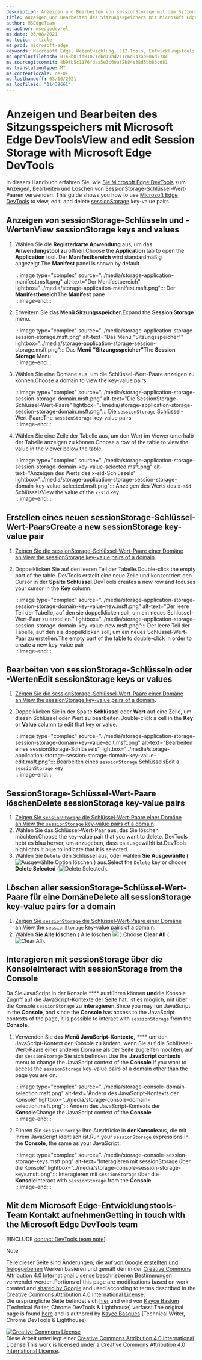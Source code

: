 ```yaml
---
description: Anzeigen und Bearbeiten von sessionStorage mit dem Sitzungsspeicherbereich und der Konsole.
title: Anzeigen und Bearbeiten des Sitzungsspeichers mit Microsoft Edge DevTools
author: MSEdgeTeam
ms.author: msedgedevrel
ms.date: 03/08/2021
ms.topic: article
ms.prod: microsoft-edge
keywords: Microsoft Edge, Webentwicklung, F12-Tools, Entwicklungstools
ms.openlocfilehash: 0168b01fd01071ebd19bd211c6d947ae006d778c
ms.sourcegitcommit: 4b9fb5c1176fdaa5e3c60af2b84e38d5bb86cd81
ms.translationtype: MT
ms.contentlocale: de-DE
ms.lasthandoff: 03/16/2021
ms.locfileid: "11439661"
---
```

<!-- Copyright Kayce Basques 

   Licensed under the Apache License, Version 2.0 (the "License");
   you may not use this file except in compliance with the License.
   You may obtain a copy of the License at

       https://www.apache.org/licenses/LICENSE-2.0

   Unless required by applicable law or agreed to in writing, software
   distributed under the License is distributed on an "AS IS" BASIS,
   WITHOUT WARRANTIES OR CONDITIONS OF ANY KIND, either express or implied.
   See the License for the specific language governing permissions and
   limitations under the License.  -->

# <a name="view-and-edit-session-storage-with-microsoft-edge-devtools"></a><span data-ttu-id="04216-104">Anzeigen und Bearbeiten des Sitzungsspeichers mit Microsoft Edge DevTools</span><span class="sxs-lookup"><span data-stu-id="04216-104">View and edit Session Storage with Microsoft Edge DevTools</span></span>  

<span data-ttu-id="04216-105">In diesem Handbuch erfahren Sie, wie [Sie Microsoft Edge DevTools][MicrosoftEdgeDevTools] zum Anzeigen, Bearbeiten und Löschen von SessionStorage-Schlüssel-Wert-Paaren verwenden. [][MDNSessionStorage]</span><span class="sxs-lookup"><span data-stu-id="04216-105">This guide shows you how to use [Microsoft Edge DevTools][MicrosoftEdgeDevTools] to view, edit, and delete [sessionStorage][MDNSessionStorage] key-value pairs.</span></span>  

## <a name="view-sessionstorage-keys-and-values"></a><span data-ttu-id="04216-106">Anzeigen von sessionStorage-Schlüsseln und -Werten</span><span class="sxs-lookup"><span data-stu-id="04216-106">View sessionStorage keys and values</span></span>  

1.  <span data-ttu-id="04216-107">Wählen Sie die **Registerkarte Anwendung** aus, um das **Anwendungstool zu** öffnen.</span><span class="sxs-lookup"><span data-stu-id="04216-107">Choose the **Application** tab to open the **Application** tool.</span></span>  <span data-ttu-id="04216-108">Der **Manifestbereich** wird standardmäßig angezeigt.</span><span class="sxs-lookup"><span data-stu-id="04216-108">The **Manifest** panel is shown by default.</span></span>  
    
    :::image type="complex" source="../media/storage-application-manifest.msft.png" alt-text="Der Manifestbereich" lightbox="../media/storage-application-manifest.msft.png":::
       <span data-ttu-id="04216-110">Der **Manifestbereich**</span><span class="sxs-lookup"><span data-stu-id="04216-110">The **Manifest** pane</span></span>  
    :::image-end:::  
    
1.  <span data-ttu-id="04216-111">Erweitern Sie **das Menü Sitzungsspeicher.**</span><span class="sxs-lookup"><span data-stu-id="04216-111">Expand the **Session Storage** menu.</span></span>  
    
    :::image type="complex" source="../media/storage-application-storage-session-storage.msft.png" alt-text="Das Menü "Sitzungsspeicher"" lightbox="../media/storage-application-storage-session-storage.msft.png":::
       <span data-ttu-id="04216-113">Das **Menü "Sitzungsspeicher"**</span><span class="sxs-lookup"><span data-stu-id="04216-113">The **Session Storage** Menu</span></span>  
    :::image-end:::  
    
1.  <span data-ttu-id="04216-114">Wählen Sie eine Domäne aus, um die Schlüssel-Wert-Paare anzeigen zu können.</span><span class="sxs-lookup"><span data-stu-id="04216-114">Choose a domain to view the key-value pairs.</span></span>  
    
    :::image type="complex" source="../media/storage-application-storage-session-storage-domain.msft.png" alt-text="Die SessionStorage-Schlüssel-Wert-Paare" lightbox="../media/storage-application-storage-session-storage-domain.msft.png":::
       <span data-ttu-id="04216-116">Die `sessionStorage` Schlüssel-Wert-Paare</span><span class="sxs-lookup"><span data-stu-id="04216-116">The `sessionStorage` key-value pairs</span></span>  
    :::image-end:::  
    
1.  <span data-ttu-id="04216-117">Wählen Sie eine Zeile der Tabelle aus, um den Wert im Viewer unterhalb der Tabelle anzeigen zu können.</span><span class="sxs-lookup"><span data-stu-id="04216-117">Choose a row of the table to view the value in the viewer below the table.</span></span>  
    
    :::image type="complex" source="../media/storage-application-storage-session-storage-domain-key-value-selected.msft.png" alt-text="Anzeigen des Werts des x-sid-Schlüssels" lightbox="../media/storage-application-storage-session-storage-domain-key-value-selected.msft.png":::
       <span data-ttu-id="04216-119">Anzeigen des Werts des `x-sid` Schlüssels</span><span class="sxs-lookup"><span data-stu-id="04216-119">View the value of the `x-sid` key</span></span>  
    :::image-end:::  
    
## <a name="create-a-new-sessionstorage-key-value-pair"></a><span data-ttu-id="04216-120">Erstellen eines neuen sessionStorage-Schlüssel-Wert-Paars</span><span class="sxs-lookup"><span data-stu-id="04216-120">Create a new sessionStorage key-value pair</span></span>  

1.  <span data-ttu-id="04216-121">[Zeigen Sie die sessionStorage-Schlüssel-Wert-Paare einer Domäne an.](#view-sessionstorage-keys-and-values)</span><span class="sxs-lookup"><span data-stu-id="04216-121">[View the sessionStorage key-value pairs of a domain](#view-sessionstorage-keys-and-values).</span></span>  
1.  <span data-ttu-id="04216-122">Doppelklicken Sie auf den leeren Teil der Tabelle.</span><span class="sxs-lookup"><span data-stu-id="04216-122">Double-click the empty part of the table.</span></span>  <span data-ttu-id="04216-123">DevTools erstellt eine neue Zeile und konzentriert den Cursor in der **Spalte Schlüssel.**</span><span class="sxs-lookup"><span data-stu-id="04216-123">DevTools creates a new row and focuses your cursor in the **Key** column.</span></span>  
    
    :::image type="complex" source="../media/storage-application-storage-session-storage-domain-key-value-new.msft.png" alt-text="Der leere Teil der Tabelle, auf den sie doppelklicken soll, um ein neues Schlüssel-Wert-Paar zu erstellen." lightbox="../media/storage-application-storage-session-storage-domain-key-value-new.msft.png":::
       <span data-ttu-id="04216-125">Der leere Teil der Tabelle, auf den sie doppelklicken soll, um ein neues Schlüssel-Wert-Paar zu erstellen.</span><span class="sxs-lookup"><span data-stu-id="04216-125">The empty part of the table to double-click in order to create a new key-value pair</span></span>  
    :::image-end:::  
    
## <a name="edit-sessionstorage-keys-or-values"></a><span data-ttu-id="04216-126">Bearbeiten von sessionStorage-Schlüsseln oder -Werten</span><span class="sxs-lookup"><span data-stu-id="04216-126">Edit sessionStorage keys or values</span></span>  

1.  <span data-ttu-id="04216-127">[Zeigen Sie die sessionStorage-Schlüssel-Wert-Paare einer Domäne an.](#view-sessionstorage-keys-and-values)</span><span class="sxs-lookup"><span data-stu-id="04216-127">[View the sessionStorage key-value pairs of a domain](#view-sessionstorage-keys-and-values).</span></span>  
1.  <span data-ttu-id="04216-128">Doppelklicken Sie in der Spalte **Schlüssel** oder **Wert** auf eine Zelle, um diesen Schlüssel oder Wert zu bearbeiten.</span><span class="sxs-lookup"><span data-stu-id="04216-128">Double-click a cell in the **Key** or **Value** column to edit that key or value.</span></span>  
    
    :::image type="complex" source="../media/storage-application-storage-session-storage-domain-key-value-edit.msft.png" alt-text="Bearbeiten eines sessionStorage-Schlüssels" lightbox="../media/storage-application-storage-session-storage-domain-key-value-edit.msft.png":::
       <span data-ttu-id="04216-130">Bearbeiten eines `sessionStorage` Schlüssels</span><span class="sxs-lookup"><span data-stu-id="04216-130">Edit a `sessionStorage` key</span></span>  
    :::image-end:::  
    
## <a name="delete-sessionstorage-key-value-pairs"></a><span data-ttu-id="04216-131">SessionStorage-Schlüssel-Wert-Paare löschen</span><span class="sxs-lookup"><span data-stu-id="04216-131">Delete sessionStorage key-value pairs</span></span>  

1.  <span data-ttu-id="04216-132">[Zeigen Sie `sessionStorage` die Schlüssel-Wert-Paare einer Domäne an.](#view-sessionstorage-keys-and-values)</span><span class="sxs-lookup"><span data-stu-id="04216-132">[View the `sessionStorage` key-value pairs of a domain](#view-sessionstorage-keys-and-values).</span></span>  
1.  <span data-ttu-id="04216-133">Wählen Sie das Schlüssel-Wert-Paar aus, das Sie löschen möchten.</span><span class="sxs-lookup"><span data-stu-id="04216-133">Choose the key-value pair that you want to delete.</span></span>  <span data-ttu-id="04216-134">DevTools hebt es blau hervor, um anzugeben, dass es ausgewählt ist.</span><span class="sxs-lookup"><span data-stu-id="04216-134">DevTools highlights it blue to indicate that it is selected.</span></span>  
1.  <span data-ttu-id="04216-135">Wählen Sie `Delete` den Schlüssel aus, oder wählen **Sie Ausgewählte \(** ![ Ausgewählte Option löschen ](../media/delete-icon.msft.png) \) aus.</span><span class="sxs-lookup"><span data-stu-id="04216-135">Select the `Delete` key or choose **Delete Selected** \(![Delete Selected](../media/delete-icon.msft.png)\).</span></span>  
    
## <a name="delete-all-sessionstorage-key-value-pairs-for-a-domain"></a><span data-ttu-id="04216-136">Löschen aller sessionStorage-Schlüssel-Wert-Paare für eine Domäne</span><span class="sxs-lookup"><span data-stu-id="04216-136">Delete all sessionStorage key-value pairs for a domain</span></span>  

1.  <span data-ttu-id="04216-137">[Zeigen Sie `sessionStorage` die Schlüssel-Wert-Paare einer Domäne an.](#view-sessionstorage-keys-and-values)</span><span class="sxs-lookup"><span data-stu-id="04216-137">[View the `sessionStorage` key-value pairs of a domain](#view-sessionstorage-keys-and-values).</span></span>  
1.  <span data-ttu-id="04216-138">Wählen **Sie Alle löschen** \( Alle löschen ![ ](../media/clear-icon.msft.png) \).</span><span class="sxs-lookup"><span data-stu-id="04216-138">Choose **Clear All** \(![Clear All](../media/clear-icon.msft.png)\).</span></span>  
    
## <a name="interact-with-sessionstorage-from-the-console"></a><span data-ttu-id="04216-139">Interagieren mit sessionStorage über die Konsole</span><span class="sxs-lookup"><span data-stu-id="04216-139">Interact with sessionStorage from the Console</span></span>  

<span data-ttu-id="04216-140">Da Sie JavaScript in der Konsole \*\*\*\* ausführen können **und**die Konsole Zugriff auf die JavaScript-Kontexte der Seite hat, ist es möglich, mit über die Konsole `sessionStorage` zu **interagieren.**</span><span class="sxs-lookup"><span data-stu-id="04216-140">Since you may run JavaScript in the **Console**, and since the **Console** has access to the JavaScript contexts of the page, it is possible to interact with `sessionStorage` from the **Console**.</span></span>  

1.  <span data-ttu-id="04216-141">Verwenden Sie **das Menü JavaScript-Kontexte,** \*\*\*\* um den JavaScript-Kontext der Konsole zu ändern, wenn Sie auf die Schlüssel-Wert-Paare einer anderen Domäne als der Seite zugreifen möchten, auf der `sessionStorage` Sie sich befinden.</span><span class="sxs-lookup"><span data-stu-id="04216-141">Use the **JavaScript contexts** menu to change the JavaScript context of the **Console** if you want to access the `sessionStorage` key-value pairs of a domain other than the page you are on.</span></span>  
    
    :::image type="complex" source="../media/storage-console-domain-selection.msft.png" alt-text="Ändern des JavaScript-Kontexts der Konsole" lightbox="../media/storage-console-domain-selection.msft.png":::
       <span data-ttu-id="04216-143">Ändern des JavaScript-Kontexts der **Konsole**</span><span class="sxs-lookup"><span data-stu-id="04216-143">Change the JavaScript context of the **Console**</span></span>  
    :::image-end:::  
    
1.  <span data-ttu-id="04216-144">Führen Sie `sessionStorage` Ihre Ausdrücke in **der Konsole**aus, die mit Ihrem JavaScript identisch ist.</span><span class="sxs-lookup"><span data-stu-id="04216-144">Run your `sessionStorage` expressions in the **Console**, the same as your JavaScript.</span></span>  
    
    :::image type="complex" source="../media/storage-console-session-storage-keys.msft.png" alt-text="Interagieren mit sessionStorage über die Konsole" lightbox="../media/storage-console-session-storage-keys.msft.png":::
       <span data-ttu-id="04216-146">Interagieren mit `sessionStorage` über die **Konsole**</span><span class="sxs-lookup"><span data-stu-id="04216-146">Interact with `sessionStorage` from the **Console**</span></span>  
    :::image-end:::  
    
## <a name="getting-in-touch-with-the-microsoft-edge-devtools-team"></a><span data-ttu-id="04216-147">Mit dem Microsoft Edge-Entwicklungstools-Team Kontakt aufnehmen</span><span class="sxs-lookup"><span data-stu-id="04216-147">Getting in touch with the Microsoft Edge DevTools team</span></span>  

[!INCLUDE [contact DevTools team note](../includes/contact-devtools-team-note.md)]  

<!-- links -->  

[MicrosoftEdgeDevTools]: ../../devtools-guide-chromium/index.md "Microsoft Edge (Chromium) Entwicklertools | Microsoft Docs"  

[MDNSessionStorage]: https://developer.mozilla.org/docs/Web/API/Window/sessionStorage "Window.sessionStorage | MDN"  

> [!NOTE]
> <span data-ttu-id="04216-150">Teile dieser Seite sind Änderungen, die auf [von Google erstellten und freigegebenen][GoogleSitePolicies] Werken basieren und gemäß den in der [Creative Commons Attribution 4.0 International License][CCA4IL] beschriebenen Bestimmungen verwendet werden.</span><span class="sxs-lookup"><span data-stu-id="04216-150">Portions of this page are modifications based on work created and [shared by Google][GoogleSitePolicies] and used according to terms described in the [Creative Commons Attribution 4.0 International License][CCA4IL].</span></span>  
> <span data-ttu-id="04216-151">Die ursprüngliche Seite befindet sich [hier](https://developers.google.com/web/tools/chrome-devtools/storage/sessionstorage) und wird von [Kayce Basken][KayceBasques] \(Technical Writer, Chrome DevTools \& Lighthouse\) verfasst.</span><span class="sxs-lookup"><span data-stu-id="04216-151">The original page is found [here](https://developers.google.com/web/tools/chrome-devtools/storage/sessionstorage) and is authored by [Kayce Basques][KayceBasques] \(Technical Writer, Chrome DevTools \& Lighthouse\).</span></span>  

[![Creative Commons License][CCby4Image]][CCA4IL]  
<span data-ttu-id="04216-153">Diese Arbeit unterliegt einer [Creative Commons Attribution 4.0 International License][CCA4IL].</span><span class="sxs-lookup"><span data-stu-id="04216-153">This work is licensed under a [Creative Commons Attribution 4.0 International License][CCA4IL].</span></span>  

[CCA4IL]: https://creativecommons.org/licenses/by/4.0  
[CCby4Image]: https://i.creativecommons.org/l/by/4.0/88x31.png  
[GoogleSitePolicies]: https://developers.google.com/terms/site-policies  
[KayceBasques]: https://developers.google.com/web/resources/contributors/kaycebasques  
